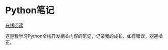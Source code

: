 # Python笔记

[在线阅读](https://geekerhua.gitbooks.io/fullstack-notes/content/)

这是我学习Python全栈开发相关内容的笔记，记录我的成长，如有错误，欢迎指正。